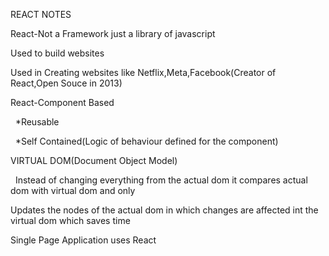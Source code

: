 REACT NOTES



React-Not a Framework just a library of javascript

Used to build websites 



Used in Creating websites like Netflix,Meta,Facebook(Creator of React,Open Souce in 2013)




React-Component Based 

&nbsp; \*Reusable

&nbsp;  \*Self Contained(Logic of behaviour defined for the component)





VIRTUAL DOM(Document Object Model)

&nbsp;  Instead of changing everything from the actual dom it compares actual dom with virtual dom and only

Updates the nodes of the actual dom in which changes are affected int the virtual dom which saves time





Single Page Application uses React

